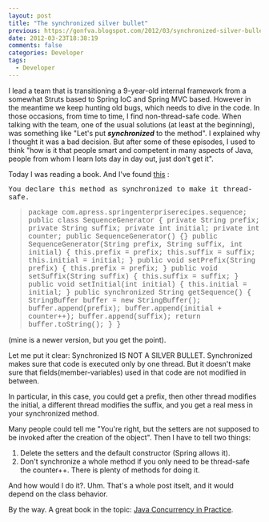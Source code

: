 ```yaml
---
layout: post
title: "The synchronized silver bullet"
previous: https://gonfva.blogspot.com/2012/03/synchronized-silver-bullet.html
date: 2012-03-23T18:38:19
comments: false
categories: Developer
tags:
  - Developer
---
```


I lead a team that is transitioning a 9-year-old internal framework from a somewhat Struts based to Spring IoC and Spring MVC based. However in the meantime we keep hunting old bugs, which needs to dive in the code. In those&nbsp;occasions, from time to time, I find non-thread-safe code. When talking with the team, one of the usual solutions (at least at the&nbsp;beginning), was something like "Let's put <b><i>synchronized</i></b> to the method". I explained why I thought it was a bad decision. But after some of these episodes, I used to think "how is it that people smart and competent in many aspects of Java, people from whom I learn lots day in day out, just don't get it".


Today I was reading a book. And I've found [this](http://books.google.es/books?id=Gu8-_b9AN8gC&amp;printsec=frontcover&amp;hl=es#v=onepage&amp;q=syncrhonized&amp;f=false)&nbsp;:



<span style="font-family: 'Courier New', Courier, monospace;">You declare this method as synchronized to make it thread-safe.</span>
<blockquote class="tr_bq"><span style="font-family: 'Courier New', Courier, monospace;">package com.apress.springenterpriserecipes.sequence;
public class SequenceGenerator {
private String prefix;
private String suffix;
private int initial;
private int counter;
public SequenceGenerator() {}
public SequenceGenerator(String prefix, String suffix, int initial) {
this.prefix = prefix;
this.suffix = suffix;
this.initial = initial;
}
public void setPrefix(String prefix) {
this.prefix = prefix;
}
public void setSuffix(String suffix) {
this.suffix = suffix;
}
public void setInitial(int initial) {
this.initial = initial;
}
public synchronized String getSequence() {
StringBuffer buffer = new StringBuffer();
buffer.append(prefix);
buffer.append(initial + counter++);
buffer.append(suffix);
return buffer.toString();
}
}</span></blockquote>


(mine is a newer version, but you get the point).


Let me put it clear:&nbsp;Synchronized&nbsp;IS NOT A SILVER BULLET. Synchronized makes sure that code is executed only by one thread. But it doesn't make sure that fields(member-variables) used in that code are not modified in between.


In particular, in this case, you could get a prefix, then other thread modifies the initial, a different thread modifies the suffix, and you get a real mess in your synchronized method.


Many people could tell me "You're right, but the setters are not supposed to be invoked after the creation of the object". Then I have to tell two things:



<ol><li>Delete the setters and the default constructor (Spring allows it).</li><li>Don't synchronize a whole method if you only need to be thread-safe the counter++. There is plenty of methods for doing it.</li></ol>
And how would I do it?. Uhm. That's a whole post itselt, and it would depend on the class&nbsp;behavior.


By the way. A great book in the topic: [Java Concurrency in Practice](http://www.jcip.net/).


